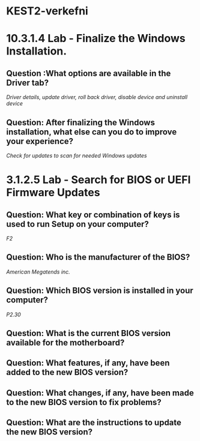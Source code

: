 # KEST2-verkefni

# 10.3.1.4 Lab - Finalize the Windows Installation.
## Question :What options are available in the Driver tab?
*Driver details, update driver, roll back driver, disable device and uninstall device*

## Question: After finalizing the Windows installation, what else can you do to improve your experience?
*Check for updates to scan for needed Windows updates*

# 3.1.2.5 Lab - Search for BIOS or UEFI Firmware Updates
## Question: What key or combination of keys is used to run Setup on your computer?
*F2*

## Question: Who is the manufacturer of the BIOS?
*American Megatends inc.*

## Question: Which BIOS version is installed in your computer?
*P2.30*


## Question: What is the current BIOS version available for the motherboard?


## Question: What features, if any, have been added to the new BIOS version?


## Question: What changes, if any, have been made to the new BIOS version to fix problems?


## Question: What are the instructions to update the new BIOS version?

